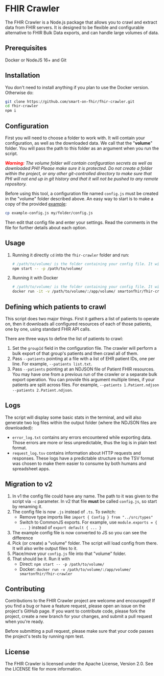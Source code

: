 # FHIR Crawler
The FHIR Crawler is a Node.js package that allows you to crawl and extract data
from FHIR servers. It is designed to be flexible and configurable alternative to
FHIR Bulk Data exports, and can handle large volumes of data.

## Prerequisites
Docker or NodeJS 16+ and Git

## Installation
You don't need to install anything if you plan to use the Docker version. Otherwise do:
```sh
git clone https://github.com/smart-on-fhir/fhir-crawler.git
cd fhir-crawler
npm i
```

## Configuration

First you will need to choose a folder to work with. It will contain your configuration, as well as the downloaded data. We call that the "**volume**" folder. You will pass the path to this folder as an argument when you run the script.

*<b style="color:#F00">Warning:</b> The volume folder will contain configuration secrets as well as  downloaded PHI! Please make sure it is protected. Do not create a folder within the project,
or any other git-controlled directory to make sure that PHI will not end up in git history
and that it will not be pushed to any remote repository.*

Before using this tool, a configuration file named `config.js` must be created in the "volume" folder described above. An easy way to start is to make a copy of the provided [example](./example-config.js):
```sh
cp example-config.js my/folder/config.js
```
Then edit that config file and enter your settings. Read the comments in the
file for further details about each option.

## Usage
1. Running it directly
  `cd` into the `fhir-crawler` folder and run:
   ```sh
   # /path/to/volume/ is the folder containing your config file. It will also receive the downloaded data
   npm start -- -p /path/to/volume/
   ```
2. Running it with Docker
   ```sh
   # /path/to/volume/ is the folder containing your config file. It will also receive the downloaded data
   docker run -it -v /path/to/volume/:/app/volume/ smartonfhir/fhir-crawler
   ```

## Defining which patients to crawl
This script does two major things.
First it gathers a list of patients to operate on,
then it downloads all configured resources of each of those patients, one by one,
using standard FHIR API calls.

There are three ways to define the list of patients to crawl:
1. Set the `groupId` field in the configuration file.
The crawler will perform a bulk export of that group's patients and then crawl all of them.
2. Pass `--patients` pointing at a file with a list of EHR patient IDs, one per line.
For example, `--patients list.txt`.
3. Pass `--patients` pointing at an NDJSON file of Patient FHIR resources.
You may have one from a previous run of the crawler or a separate bulk export operation.
You can provide this argument multiple times, if your patients are split across files.
For example, `--patients 1.Patient.ndjson --patients 2.Patient.ndjson`.

## Logs
The script will display some basic stats in the terminal, and will also generate 
two log files within the output folder (where the NDJSON files are downloaded):
- `error_log.txt` contains any errors encountered while exporting data. Those errors are
  more or less unpredictable, thus the log is in plain text format.
- `request_log.tsv` contains information about HTTP requests and responses.
  These logs have a predictable structure so the TSV format was chosen to make them
  easier to consume by both humans and spreadsheet apps.

## Migration to v2
1. In v1 the config file could have any name. The path to it was given to the script
   via `-c` parameter. In v2 that file **must** be called `config.js`, so start by renaming it.
2. The config file is now `.js` instead of `.ts`. To switch:
   - Remove type imports like `import { Config } from "../src/types"`
   - Switch to CommonJS exports. For example, use `module.exports = { ... }` instead
     of `export default { ... }`
3. The example config file is now converted to JS so you can see the difference
4. Pick (or create) a "volume" folder. The script will load config from there. It will
   also write output files to it.
5. Place/move your `config.js` file into that "volume" folder.
6. That should be it. Run it with
   - Direct: `npm start -- -p /path/to/volume/`
   - Docker: `docker run -v /path/to/volume/:/app/volume/ smartonfhir/fhir-crawler`

## Contributing
Contributions to the FHIR Crawler project are welcome and encouraged! If you find
a bug or have a feature request, please open an issue on the project's GitHub page.
If you want to contribute code, please fork the project, create a new branch for
your changes, and submit a pull request when you're ready.

Before submitting a pull request, please make sure that your code passes the
project's tests by running npm test.

## License
The FHIR Crawler is licensed under the Apache License, Version 2.0. See the
LICENSE file for more information.


<!--
Docker maintainer notes
--------------------------------------------------------------------------------
Build:
docker build -t smartonfhir/fhir-crawler:latest .

Push:
docker push smartonfhir/fhir-crawler:latest

Test:
docker run -v /path/to/host/dir:/app/volume smartonfhir/fhir-crawler
--------------------------------------------------------------------------------
-->





